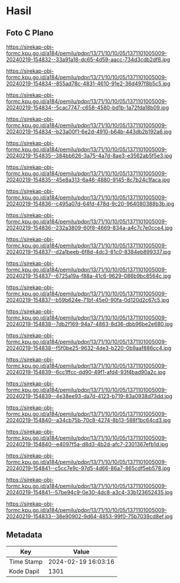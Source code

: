 # Hasil

## Foto C Plano

https://sirekap-obj-formc.kpu.go.id/a184/pemilu/pdpr/13/71/10/10/05/1371101005009-20240219-154832--33a91a18-dc65-4d59-aacc-734d3cdb2df8.jpg

https://sirekap-obj-formc.kpu.go.id/a184/pemilu/pdpr/13/71/10/10/05/1371101005009-20240219-154834--855ad78c-4831-4610-91e2-36d497f8b5c5.jpg

https://sirekap-obj-formc.kpu.go.id/a184/pemilu/pdpr/13/71/10/10/05/1371101005009-20240219-154834--5cac7747-c658-4580-bd1b-1a72fda18b09.jpg

https://sirekap-obj-formc.kpu.go.id/a184/pemilu/pdpr/13/71/10/10/05/1371101005009-20240219-154834--b23a00f1-6e2d-4910-b64b-443db2b192a6.jpg

https://sirekap-obj-formc.kpu.go.id/a184/pemilu/pdpr/13/71/10/10/05/1371101005009-20240219-154835--384bb626-3a75-4a7d-8ae3-e3562ab5f5e3.jpg

https://sirekap-obj-formc.kpu.go.id/a184/pemilu/pdpr/13/71/10/10/05/1371101005009-20240219-154835--45e8a313-6a46-4880-9145-8c7b24c1faca.jpg

https://sirekap-obj-formc.kpu.go.id/a184/pemilu/pdpr/13/71/10/10/05/1371101005009-20240219-154836--c495a07d-64fd-478d-9c20-964080388b3b.jpg

https://sirekap-obj-formc.kpu.go.id/a184/pemilu/pdpr/13/71/10/10/05/1371101005009-20240219-154836--232a3809-60f8-4669-834a-a4c7c7e0cce4.jpg

https://sirekap-obj-formc.kpu.go.id/a184/pemilu/pdpr/13/71/10/10/05/1371101005009-20240219-154837--d2a1beeb-6f8d-4dc3-81c0-8384eb899337.jpg

https://sirekap-obj-formc.kpu.go.id/a184/pemilu/pdpr/13/71/10/10/05/1371101005009-20240219-154837--6725a19a-f88a-41c6-9629-086b9bc8564c.jpg

https://sirekap-obj-formc.kpu.go.id/a184/pemilu/pdpr/13/71/10/10/05/1371101005009-20240219-154837--b59b624e-71bf-45e0-90fa-0d120d2c67c5.jpg

https://sirekap-obj-formc.kpu.go.id/a184/pemilu/pdpr/13/71/10/10/05/1371101005009-20240219-154838--7db2f169-94a7-4863-8d36-dbb96be2e680.jpg

https://sirekap-obj-formc.kpu.go.id/a184/pemilu/pdpr/13/71/10/10/05/1371101005009-20240219-154838--f5f0be25-9632-4de3-b220-0b9aaf886cc4.jpg

https://sirekap-obj-formc.kpu.go.id/a184/pemilu/pdpr/13/71/10/10/05/1371101005009-20240219-154839--6cc1ffcc-dd90-49f1-afd4-93f4bad90a2c.jpg

https://sirekap-obj-formc.kpu.go.id/a184/pemilu/pdpr/13/71/10/10/05/1371101005009-20240219-154839--4e38ee93-da7d-4123-b719-83a0938d73dd.jpg

https://sirekap-obj-formc.kpu.go.id/a184/pemilu/pdpr/13/71/10/10/05/1371101005009-20240219-154840--a34cb75b-70c8-4274-8b13-588f1bc64cd3.jpg

https://sirekap-obj-formc.kpu.go.id/a184/pemilu/pdpr/13/71/10/10/05/1371101005009-20240219-154840--e4097f5a-d8d3-4b2d-afc7-2301367efb1d.jpg

https://sirekap-obj-formc.kpu.go.id/a184/pemilu/pdpr/13/71/10/10/05/1371101005009-20240219-154841--c5cc7e9c-97d5-4d66-86a7-865cdf5eb578.jpg

https://sirekap-obj-formc.kpu.go.id/a184/pemilu/pdpr/13/71/10/10/05/1371101005009-20240219-154841--57be94c9-0e30-4dc8-a3c4-33b123652435.jpg

https://sirekap-obj-formc.kpu.go.id/a184/pemilu/pdpr/13/71/10/10/05/1371101005009-20240219-154833--38e90902-9d64-4853-99f0-75b7039cd8ef.jpg


## Metadata

| Key        | Value               |
| ---------- | ------------------- |
| Time Stamp | 2024-02-19 16:03:16 |
| Kode Dapil | 1301                |



